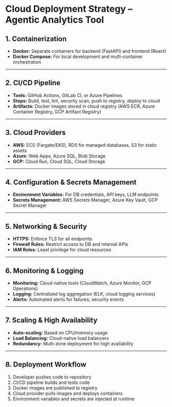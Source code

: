 # Cloud Deployment Strategy – Agentic Analytics Tool

## 1. Containerization

- **Docker:** Separate containers for backend (FastAPI) and frontend (React)
- **Docker Compose:** For local development and multi-container orchestration

---

## 2. CI/CD Pipeline

- **Tools:** GitHub Actions, GitLab CI, or Azure Pipelines
- **Steps:** Build, test, lint, security scan, push to registry, deploy to cloud
- **Artifacts:** Docker images stored in cloud registry (AWS ECR, Azure Container Registry, GCP Artifact Registry)

---

## 3. Cloud Providers

- **AWS:** ECS (Fargate/EKS), RDS for managed databases, S3 for static assets
- **Azure:** Web Apps, Azure SQL, Blob Storage
- **GCP:** Cloud Run, Cloud SQL, Cloud Storage

---

## 4. Configuration & Secrets Management

- **Environment Variables:** For DB credentials, API keys, LLM endpoints
- **Secrets Management:** AWS Secrets Manager, Azure Key Vault, GCP Secret Manager

---

## 5. Networking & Security

- **HTTPS:** Enforce TLS for all endpoints
- **Firewall Rules:** Restrict access to DB and internal APIs
- **IAM Roles:** Least privilege for cloud resources

---

## 6. Monitoring & Logging

- **Monitoring:** Cloud-native tools (CloudWatch, Azure Monitor, GCP Operations)
- **Logging:** Centralized log aggregation (ELK, cloud logging services)
- **Alerts:** Automated alerts for failures, security events

---

## 7. Scaling & High Availability

- **Auto-scaling:** Based on CPU/memory usage
- **Load Balancing:** Cloud-native load balancers
- **Redundancy:** Multi-zone deployment for high availability

---

## 8. Deployment Workflow

1. Developer pushes code to repository
2. CI/CD pipeline builds and tests code
3. Docker images are published to registry
4. Cloud provider pulls images and deploys containers
5. Environment variables and secrets are injected at runtime
